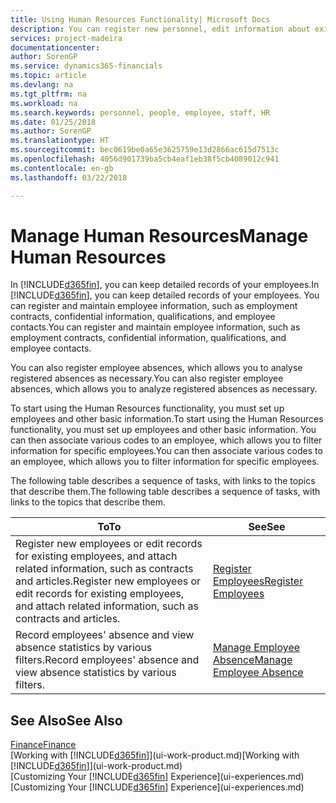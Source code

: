 ```yaml
---
title: Using Human Resources Functionality| Microsoft Docs
description: You can register new personnel, edit information about existing staff, and record and analyse absence.
services: project-madeira
documentationcenter: 
author: SorenGP
ms.service: dynamics365-financials
ms.topic: article
ms.devlang: na
ms.tgt_pltfrm: na
ms.workload: na
ms.search.keywords: personnel, people, employee, staff, HR
ms.date: 01/25/2018
ms.author: SorenGP
ms.translationtype: HT
ms.sourcegitcommit: bec0619be0a65e3625759e13d2866ac615d7513c
ms.openlocfilehash: 4056d901739ba5cb4eaf1eb38f5cb4089012c941
ms.contentlocale: en-gb
ms.lasthandoff: 03/22/2018

---
```

# <a name="manage-human-resources"></a><span data-ttu-id="32463-103">Manage Human Resources</span><span class="sxs-lookup"><span data-stu-id="32463-103">Manage Human Resources</span></span>
<span data-ttu-id="32463-104">In [!INCLUDE[d365fin](includes/d365fin_md.md)], you can keep detailed records of your employees.</span><span class="sxs-lookup"><span data-stu-id="32463-104">In [!INCLUDE[d365fin](includes/d365fin_md.md)], you can keep detailed records of your employees.</span></span> <span data-ttu-id="32463-105">You can register and maintain employee information, such as employment contracts, confidential information, qualifications, and employee contacts.</span><span class="sxs-lookup"><span data-stu-id="32463-105">You can register and maintain employee information, such as employment contracts, confidential information, qualifications, and employee contacts.</span></span>

<span data-ttu-id="32463-106">You can also register employee absences, which allows you to analyse registered absences as necessary.</span><span class="sxs-lookup"><span data-stu-id="32463-106">You can also register employee absences, which allows you to analyze registered absences as necessary.</span></span>

<span data-ttu-id="32463-107">To start using the Human Resources functionality, you must set up employees and other basic information.</span><span class="sxs-lookup"><span data-stu-id="32463-107">To start using the Human Resources functionality, you must set up employees and other basic information.</span></span> <span data-ttu-id="32463-108">You can then associate various codes to an employee, which allows you to filter information for specific employees.</span><span class="sxs-lookup"><span data-stu-id="32463-108">You can then associate various codes to an employee, which allows you to filter information for specific employees.</span></span>

<span data-ttu-id="32463-109">The following table describes a sequence of tasks, with links to the topics that describe them.</span><span class="sxs-lookup"><span data-stu-id="32463-109">The following table describes a sequence of tasks, with links to the topics that describe them.</span></span>

| <span data-ttu-id="32463-110">To</span><span class="sxs-lookup"><span data-stu-id="32463-110">To</span></span> | <span data-ttu-id="32463-111">See</span><span class="sxs-lookup"><span data-stu-id="32463-111">See</span></span> |
| --- | --- |
| <span data-ttu-id="32463-112">Register new employees or edit records for existing employees, and attach related information, such as contracts and articles.</span><span class="sxs-lookup"><span data-stu-id="32463-112">Register new employees or edit records for existing employees, and attach related information, such as contracts and articles.</span></span> |[<span data-ttu-id="32463-113">Register Employees</span><span class="sxs-lookup"><span data-stu-id="32463-113">Register Employees</span></span>](hr-how-register-employees.md) |
| <span data-ttu-id="32463-114">Record employees' absence and view absence statistics by various filters.</span><span class="sxs-lookup"><span data-stu-id="32463-114">Record employees' absence and view absence statistics by various filters.</span></span> |[<span data-ttu-id="32463-115">Manage Employee Absence</span><span class="sxs-lookup"><span data-stu-id="32463-115">Manage Employee Absence</span></span>](hr-how-manage-absence.md) |

## <a name="see-also"></a><span data-ttu-id="32463-116">See Also</span><span class="sxs-lookup"><span data-stu-id="32463-116">See Also</span></span>
[<span data-ttu-id="32463-117">Finance</span><span class="sxs-lookup"><span data-stu-id="32463-117">Finance</span></span>](finance.md)  
<span data-ttu-id="32463-118">[Working with [!INCLUDE[d365fin](includes/d365fin_md.md)]](ui-work-product.md)</span><span class="sxs-lookup"><span data-stu-id="32463-118">[Working with [!INCLUDE[d365fin](includes/d365fin_md.md)]](ui-work-product.md)</span></span>  
<span data-ttu-id="32463-119">[Customizing Your [!INCLUDE[d365fin](includes/d365fin_md.md)] Experience](ui-experiences.md)</span><span class="sxs-lookup"><span data-stu-id="32463-119">[Customizing Your [!INCLUDE[d365fin](includes/d365fin_md.md)] Experience](ui-experiences.md)</span></span>        

